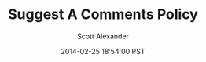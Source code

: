 ---
layout: podcast
title: "Suggest A Comments Policy"
author: Scott Alexander
description: https://slatestarcodex.com/2014/02/25/suggest-a-comments-policy/
date: 2014-02-25 18:54:00 PST
length: 640717
duration: 160
guid: suggest-a-comments-policy
---